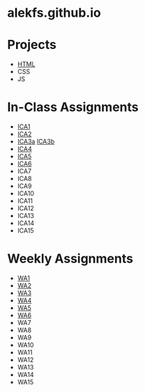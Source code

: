 # alekfs.github.io

# **Projects**
- [HTML](https://alekfs.github.io/html-midterm/page5.html)
- CSS
- JS
# **In-Class Assignments**
- [ICA1](ica/ICA1_HowtoSearch.pdf)
- [ICA2](ica/ICA2_ExploringDirectoryStructures.pdf)
- [ICA3a](https://alekfs.github.io/ica/ica3a.html) [ICA3b](https://alekfs.github.io/ica/ica3b.html)
- [ICA4](https://alekfs.github.io/ica/ica4.html)
- [ICA5](https://alekfs.github.io/ica/ica5/ica5.html)
- [ICA6](https://alekfs.github.io/ica/ica6/ica6-part1.html)
- ICA7
- ICA8
- ICA9
- ICA10
- ICA11
- ICA12
- ICA13
- ICA14
- ICA15

# **Weekly Assignments**
- [WA1](https://alekfs.github.io/wa/wa1.html)
- [WA2](https://alekfs.github.io/wa/wa2.html)
- [WA3](https://alekfs.github.io/wa/wa3.html)
- [WA4](https://alekfs.github.io/wa/wa4.html)
- [WA5](https://alekfs.github.io/wa/wa5.html)
- [WA6](https://alekfs.github.io/wa/wa6/index.html)
- WA7
- WA8
- WA9
- WA10
- WA11
- WA12
- WA13
- WA14
- WA15

